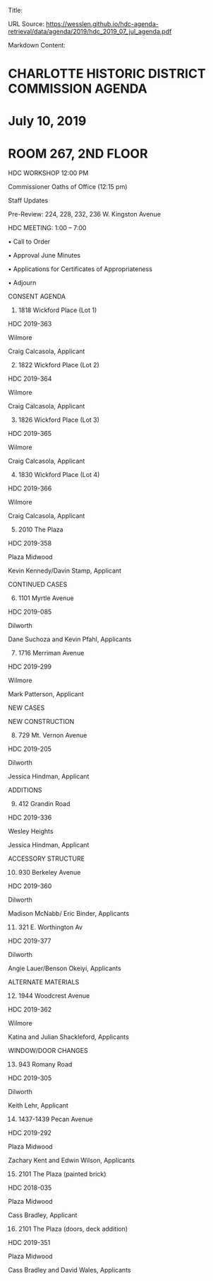 Title: 

URL Source: https://wesslen.github.io/hdc-agenda-retrieval/data/agenda/2019/hdc_2019_07_jul_agenda.pdf

Markdown Content:
# CHARLOTTE HISTORIC DISTRICT COMMISSION AGENDA 

# July 10, 2019 

# ROOM 267, 2ND FLOOR 

HDC WORKSHOP 12:00 PM 

Commissioner Oaths of Office (12:15 pm) 

Staff Updates 

Pre-Review: 224, 228, 232, 236 W. Kingston Avenue 

HDC MEETING: 1:00 – 7:00 

• Call to Order 

• Approval June Minutes 

• Applications for Certificates of Appropriateness 

• Adjourn 

CONSENT AGENDA 

1. 1818 Wickford Place (Lot 1) 

HDC 2019-363 

Wilmore 

Craig Calcasola, Applicant 

2. 1822 Wickford Place (Lot 2) 

HDC 2019-364 

Wilmore 

Craig Calcasola, Applicant 

3. 1826 Wickford Place (Lot 3) 

HDC 2019-365 

Wilmore 

Craig Calcasola, Applicant 

4. 1830 Wickford Place (Lot 4) 

HDC 2019-366 

Wilmore 

Craig Calcasola, Applicant 

5. 2010 The Plaza 

HDC 2019-358 

Plaza Midwood 

Kevin Kennedy/Davin Stamp, Applicant 

CONTINUED CASES 

6. 1101 Myrtle Avenue 

HDC 2019-085 

Dilworth 

Dane Suchoza and Kevin Pfahl, Applicants 

7. 1716 Merriman Avenue 

HDC 2019-299 

Wilmore 

Mark Patterson, Applicant 

NEW CASES 

NEW CONSTRUCTION 

8. 729 Mt. Vernon Avenue 

HDC 2019-205 

Dilworth 

Jessica Hindman, Applicant 

ADDITIONS 

9. 412 Grandin Road 

HDC 2019-336 

Wesley Heights 

Jessica Hindman, Applicant 

ACCESSORY STRUCTURE 

10. 930 Berkeley Avenue 

HDC 2019-360 

Dilworth 

Madison McNabb/ Eric Binder, Applicants 

11. 321 E. Worthington Av 

HDC 2019-377 

Dilworth 

Angie Lauer/Benson Okeiyi, Applicants 

ALTERNATE MATERIALS 

12. 1944 Woodcrest Avenue 

HDC 2019-362 

Wilmore 

Katina and Julian Shackleford, Applicants 

WINDOW/DOOR CHANGES 

13. 943 Romany Road 

HDC 2019-305 

Dilworth 

Keith Lehr, Applicant 

14. 1437-1439 Pecan Avenue 

HDC 2019-292 

Plaza Midwood 

Zachary Kent and Edwin Wilson, Applicants 

15. 2101 The Plaza (painted brick) 

HDC 2018-035 

Plaza Midwood 

Cass Bradley, Applicant 

16. 2101 The Plaza (doors, deck addition) 

HDC 2019-351 

Plaza Midwood 

Cass Bradley and David Wales, Applicants
